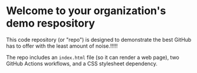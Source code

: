 # Welcome to your organization's demo respository
This code repository (or "repo") is designed to demonstrate the best GitHub has to offer with the least amount of noise.!!!!!

The repo includes an `index.html` file (so it can render a web page), two GitHub Actions workflows, and a CSS stylesheet dependency.
